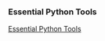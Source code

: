 ### Essential Python Tools

[Essential Python Tools](https://books.agiliq.com/projects/essential-python-tools/en/latest/)
